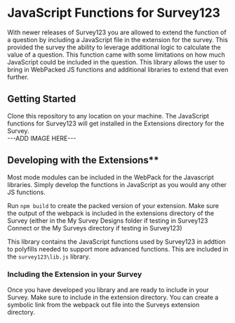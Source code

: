 # JavaScript Functions for Survey123
With newer releases of Survey123 you are allowed to extend the function of a question by including a JavaScript file in the extension for the survey.  This provided the survey the ability to leverage additional logic to calculate the value of a question.  This function came with some limitations on how much JavaScript could be included in the question.  This library allows the user to bring in WebPacked JS functions and additional libraries to extend that even further.

## Getting Started
Clone this repository to any location on your machine.  The JavaScript functions for Survey123 will get installed in the Extensions directory for the Survey.  
---ADD IMAGE HERE---

## Developing with the Extensions**
Most mode modules can be included in the WebPack for the Javascript libraries.  Simply develop the functions in JavaScript as you would any other JS functions.  

Run `npm build` to create the packed version of your extension.  Make sure the output of the webpack is included in the extensions directory of the Survey (either in the My Survey Designs folder if testing in Survey123 Connect or the My Surveys directory if testing in Survey123)

This library contains the JavaScript functions used by Survey123 in addtion to polyfills needed to support more advanced functions.  This are included in the `survey123\lib.js` library.

### Including the Extension in your Survey
Once you have developed you library and are ready to include in your Survey.  Make sure to include in the extension directory.  You can create a symbolic link from the webpack out file into the Surveys extension directory.  
